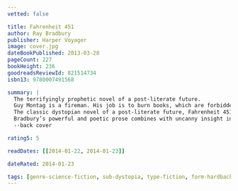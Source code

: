```yaml
---
vetted: false

title: Fahrenheit 451
author: Ray Bradbury
publisher: Harper Voyager
image: cover.jpg
dateBookPublished: 2013-03-28
pageCount: 227
bookHeight: 236
goodreadsReviewId: 821514734
isbn13: 9780007491568

summary: |
  The terrifyingly prophetic novel of a post-literate future.
  Guy Montag is a fireman. His job is to burn books, which are forbidden, being the source of all discord and unhappiness. Even so, Montag is unhappy; there is discord in his marriage. Are books hidden in his house? The Mechanical Hound of the Fire Department, armed with a lethal hypodermic, escorted by helicopters, is ready to track down those dissidents who defy society to preserve and read books.
  The classic dystopian novel of a post-literate future, Fahrenheit 451 stands alongside Orwell’s 1984 and Huxley’s Brave New World as a prophetic account of Western civilization’s enslavement by the media, drugs and conformity.
  Bradbury’s powerful and poetic prose combines with uncanny insight into the potential of technology to create a novel which, decades on from first publication, still has the power to dazzle and shock.
  --back cover

rating5: 5

readDates: [[2014-01-22, 2014-01-23]]

dateRated: 2014-01-23

tags: [genre-science-fiction, sub-dystopia, type-fiction, form-hardback]
---
```

